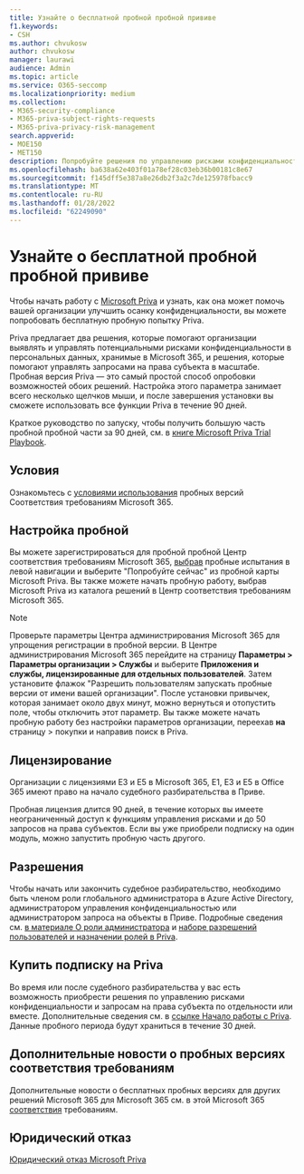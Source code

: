 ```yaml
---
title: Узнайте о бесплатной пробной пробной прививе
f1.keywords:
- CSH
ms.author: chvukosw
author: chvukosw
manager: laurawi
audience: Admin
ms.topic: article
ms.service: O365-seccomp
ms.localizationpriority: medium
ms.collection:
- M365-security-compliance
- M365-priva-subject-rights-requests
- M365-priva-privacy-risk-management
search.appverid:
- MOE150
- MET150
description: Попробуйте решения по управлению рисками конфиденциальности Microsoft Priva и запросы на права субъекта с помощью бесплатной пробной программы.
ms.openlocfilehash: ba638a62e403f01a78ef28c03eb36b00181c8e67
ms.sourcegitcommit: f145dff5e387a8e26db2f3a2c7de125978fbacc9
ms.translationtype: MT
ms.contentlocale: ru-RU
ms.lasthandoff: 01/28/2022
ms.locfileid: "62249090"
---
```

# <a name="learn-about-the-free-priva-trial"></a>Узнайте о бесплатной пробной пробной прививе

Чтобы начать работу с [Microsoft Priva](priva-overview.md) и узнать, как она может помочь вашей организации улучшить осанку конфиденциальности, вы можете попробовать бесплатную пробную попытку Priva.

Priva предлагает два решения, которые помогают организации выявлять и управлять потенциальными рисками конфиденциальности в персональных данных, хранимые в Microsoft 365, и решения, [](subject-rights-requests.md) которые помогают управлять запросами на права субъекта в масштабе.[](risk-management.md) Пробная версия Priva — это самый простой способ опробовки возможностей обоих решений. Настройка этого параметра занимает всего несколько щелчков мыши, и после завершения установки вы сможете использовать все функции Priva в течение 90 дней.

Краткое руководство по запуску, чтобы получить большую часть пробной пробной части за 90 дней, см. в [книге Microsoft Priva Trial Playbook](priva-trial-playbook.md).

## <a name="terms-and-conditions"></a>Условия

Ознакомьтесь с [условиями использования](/microsoft-365/compliance/terms-conditions) пробных версий Соответствия требованиям Microsoft 365.

## <a name="set-up-a-trial"></a>Настройка пробной

Вы можете зарегистрироваться для пробной пробной Центр соответствия требованиям Microsoft 365, [выбрав](https://compliance.microsoft.com) пробные испытания в  левой навигации и выберите "Попробуйте сейчас" из пробной карты Microsoft Priva. Вы также можете начать пробную работу, выбрав Microsoft Priva из каталога решений в Центр соответствия требованиям Microsoft 365.

> [!NOTE]
> Проверьте параметры Центра администрирования Microsoft 365 для упрощения регистрации в пробной версии. В Центре администрирования Microsoft 365 перейдите на страницу **Параметры > Параметры организации > Службы** и выберите **Приложения и службы, лицензированные для отдельных пользователей**. Затем установите флажок "Разрешить пользователям запускать пробные версии от имени вашей организации". После установки привычек, которая занимает около двух минут, можно вернуться и отопустить поле, чтобы отключить этот параметр. Вы также можете начать пробную работу без настройки параметров организации, переехав **на** страницу > покупки и направив поиск в Priva.

## <a name="licensing"></a>Лицензирование

Организации с лицензиями E3 и E5 в Microsoft 365, E1, E3 и E5 в Office 365 имеют право на начало судебного разбирательства в Приве.

Пробная лицензия длится 90 дней, в течение которых вы имеете неограниченный доступ к функциям управления рисками и до 50 запросов на права субъектов. Если вы уже приобрели подписку на один модуль, можно запустить пробную часть другого.

## <a name="permissions"></a>Разрешения

Чтобы начать или закончить судебное разбирательство, необходимо быть членом роли глобального администратора в Azure Active Directory, администратором управления конфиденциальностью или администратором запроса на объекты в Приве. Подробные сведения см. [в материале О роли администратора](/microsoft-365/admin/add-users/about-admin-roles) и [наборе разрешений пользователей и назначении ролей в Priva](priva-permissions.md).

## <a name="buy-a-priva-subscription"></a>Купить подписку на Priva

Во время или после судебного разбирательства у вас есть возможность приобрести решения по управлению рисками конфиденциальности и запросам на права субъекта по отдельности или вместе. Дополнительные сведения см. в [ссылке Начало работы с Priva](priva-setup.md). Данные пробного периода будут храниться в течение 30 дней.

## <a name="learn-more-about-compliance-trials"></a>Дополнительные новости о пробных версиях соответствия требованиям

Дополнительные новости о бесплатных пробных версиях для других решений Microsoft 365 для Microsoft 365 см. в этой Microsoft 365 [соответствия](/microsoft-365/compliance/compliance-easy-trials) требованиям.

## <a name="legal-disclaimer"></a>Юридический отказ

[Юридический отказ Microsoft Priva](priva-disclaimer.md)
